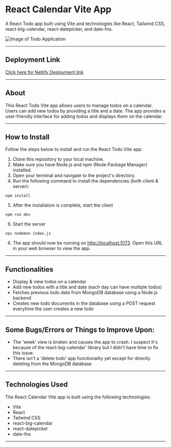 # React Calendar Vite App

A React Todo app built using Vite and technologies like React, Tailwind CSS, react-big-calendar, react-datepicker, and date-fns.

![Image of Todo Application](https://github.com/forreya/todo-calendar/blob/main/app_image.png)

---

## Deployment Link

[Click here for Netlify Deployment link](https://todo-calendar-forreya.netlify.app/)

---

## About

This React Todo Vite app allows users to manage todos on a calendar. Users can add new todos by providing a title and a date. The app provides a user-friendly interface for adding todos and displays them on the calendar.

---

## How to Install

Follow the steps below to install and run the React Todo Vite app:

1. Clone this repository to your local machine.
2. Make sure you have Node.js and npm (Node Package Manager) installed.
3. Open your terminal and navigate to the project's directory.
4. Run the following command to install the dependencies (both client & server):

```
npm install
```

5. After the installation is complete, start the client

```
npm run dev
```

6. Start the server

```
npx nodemon index.js
```

6. The app should now be running on [http://localhost:5173](http://localhost:5173). Open this URL in your web browser to view the app.

---

## Functionalities

- Display & view todos on a calendar
- Add new todos with a title and date (each day can have multiple todos)
- Fetches previous todo data from MongoDB database using a Node.js backend
- Creates new todo documents in the database using a POST request everytime the user creates a new todo

---

## Some Bugs/Errors or Things to Improve Upon:

- The 'week' view is broken and causes the app to crash. I suspect it's because of the react-big-calendar' library but I didn't have time to fix this issue.
- There isn't a 'delete todo' app functionality yet except for directly deleting from the MongoDB database

---

## Technologies Used

The React Calendar Vite app is built using the following technologies:

- Vite
- React
- Tailwind CSS
- react-big-calendar
- react-datepicker
- date-fns

---
